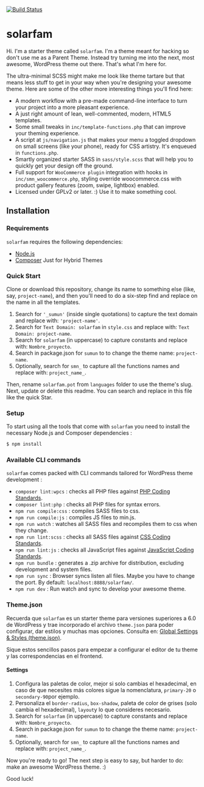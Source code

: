 [![Build Status](https://travis-ci.org/Automattic/_s.svg?branch=master)](https://travis-ci.org/Automattic/_s)

solarfam
===

Hi. I'm a starter theme called `solarfam`. I'm a theme meant for hacking so don't use me as a Parent Theme. Instead try turning me into the next, most awesome, WordPress theme out there. That's what I'm here for.

The ultra-minimal SCSS might make me look like theme tartare but that means less stuff to get in your way when you're designing your awesome theme. Here are some of the other more interesting things you'll find here:

* A modern workflow with a pre-made command-line interface to turn your project into a more pleasant experience.
* A just right amount of lean, well-commented, modern, HTML5 templates.
* Some small tweaks in `inc/template-functions.php` that can improve your theming experience.
* A script at `js/navigation.js` that makes your menu a toggled dropdown on small screens (like your phone), ready for CSS artistry. It's enqueued in `functions.php`.
* Smartly organized starter SASS in `sass/style.scss` that will help you to quickly get your design off the ground.
* Full support for `WooCommerce plugin` integration with hooks in `inc/smn_woocommerce.php`, styling override woocommerce.css with product gallery features (zoom, swipe, lightbox) enabled.
* Licensed under GPLv2 or later. :) Use it to make something cool.

Installation
---------------

### Requirements

`solarfam` requires the following dependencies:

- [Node.js](https://nodejs.org/)
- [Composer](https://getcomposer.org/) Just for Hybrid Themes

### Quick Start

Clone or download this repository, change its name to something else (like, say, `project-name`), and then you'll need to do a six-step find and replace on the name in all the templates.

1. Search for `'_sumun'` (inside single quotations) to capture the text domain and replace with: `'project-name'`.
2. Search for `Text Domain: solarfam` in `style.css` and replace with: `Text Domain: project-name`.
3. Search for `solarfam` (in uppercase) to capture constants and replace with: `Nombre_proyecto`.
4. Search in package.json for `sumun` to to change the theme name: `project-name`.
5. Optionally, search for `smn_` to capture all the functions names and replace with: `project_name_`.


Then, rename `solarfam.pot` from `languages` folder to use the theme's slug. Next, update or delete this readme. You can search and replace in this file like the quick Star.

### Setup

To start using all the tools that come with `solarfam`  you need to install the necessary Node.js and Composer dependencies :

```sh
$ npm install
```

### Available CLI commands

`solarfam` comes packed with CLI commands tailored for WordPress theme development :

- `composer lint:wpcs` : checks all PHP files against [PHP Coding Standards](https://developer.wordpress.org/coding-standards/wordpress-coding-standards/php/).
- `composer lint:php` : checks all PHP files for syntax errors.
- `npm run compile:css` : compiles SASS files to css.
- `npm run compile:js` : compiles JS files to min.js.
- `npm run watch` : watches all SASS files and recompiles them to css when they change.
- `npm run lint:scss` : checks all SASS files against [CSS Coding Standards](https://developer.wordpress.org/coding-standards/wordpress-coding-standards/css/).
- `npm run lint:js` : checks all JavaScript files against [JavaScript Coding Standards](https://developer.wordpress.org/coding-standards/wordpress-coding-standards/javascript/).
- `npm run bundle` : generates a .zip archive for distribution, excluding development and system files.
- `npm run sync` : Browser syncs listen all files. Maybe you have to change the port. By default: `localhost:8888/solarfam/`.
- `npm run dev` : Run watch and sync to develop your awesome theme.


### Theme.json

Recuerda que `solarfam` es un starter theme para versiones superiores a 6.0 de WordPress y trae incorporado el archivo `theme.json` para poder configurar, dar estilos y muchas mas opciones. Consulta en: [Global Settings & Styles (theme.json)](https://developer.wordpress.org/block-editor/how-to-guides/themes/global-settings-and-styles/).

Sique estos sencillos pasos para empezar a configurar el editor de tu theme y las correspondencias en el frontend.

#### Settings

1. Configura las paletas de color, mejor si solo cambias el hexadecimal, en caso de que necesites más colores sigue la nomenclatura, `primary-20` o `secondary-90`por ejemplo.
2. Personaliza el `border-radius`, `box-shadow`, paleta de color de grises (solo cambia el hexadecimal), `layout`y lo que consideres necesario.
4. Search for `solarfam` (in uppercase) to capture constants and replace with: `Nombre_proyecto`.
5. Search in package.json for `sumun` to to change the theme name: `project-name`.
6. Optionally, search for `smn_` to capture all the functions names and replace with: `project_name_`.


Now you're ready to go! The next step is easy to say, but harder to do: make an awesome WordPress theme. :)

Good luck!
